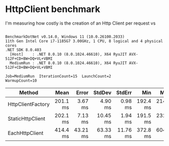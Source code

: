 # HttpClient benchmark

I'm measuring how costly is the creation of an Http Client per request vs 

```

BenchmarkDotNet v0.14.0, Windows 11 (10.0.26100.2033)
11th Gen Intel Core i7-1185G7 3.00GHz, 1 CPU, 8 logical and 4 physical cores
.NET SDK 8.0.403
  [Host]    : .NET 8.0.10 (8.0.1024.46610), X64 RyuJIT AVX-512F+CD+BW+DQ+VL+VBMI
  MediumRun : .NET 8.0.10 (8.0.1024.46610), X64 RyuJIT AVX-512F+CD+BW+DQ+VL+VBMI

Job=MediumRun  IterationCount=15  LaunchCount=2  
WarmupCount=10  

```
| Method            | Mean     | Error    | StdDev   | StdErr   | Min      | Max      | Op/s  | Allocated |
|------------------ |---------:|---------:|---------:|---------:|---------:|---------:|------:|----------:|
| HttpClientFactory | 201.1 ms |  3.67 ms |  4.90 ms |  0.98 ms | 192.4 ms | 214.3 ms | 4.973 |  115.1 KB |
| StaticHttpClient  | 202.1 ms |  7.13 ms | 10.45 ms |  1.94 ms | 191.5 ms | 232.9 ms | 4.948 |  113.4 KB |
| EachHttpClient    | 414.4 ms | 43.21 ms | 63.33 ms | 11.76 ms | 372.8 ms | 604.1 ms | 2.413 | 155.83 KB |
